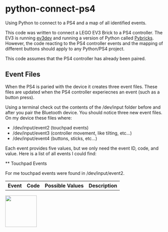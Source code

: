 # python-connect-ps4
Using Python to connect to a PS4 and a map of all identified events.

This code was written to connect a LEGO EV3 Brick to a PS4 controller. The EV3 is running [ev3dev](https://www.ev3dev.org/) and running a version of Python called [Pybricks](https://github.com/pybricks/pybricks-micropython). However, the code reacting to the PS4 controller events and the mapping of different buttons should apply to any Python/PS4 project.

This code assumes that the PS4 controller has already been paired. 

## Event Files
When the PS4 is paried with the device it creates three event files. These files are updated when the PS4 controller experiecnes an event (such as a button press). 

Using a terminal check out the contents of the /dev/input folder before and after you pair the Bluetooth device. You should notice three new event files. On my device these files where:

* /dev/input/event2 (touchpad events)
* /dev/input/event3 (controller movement, like tilting, etc...)
* /dev/input/event4 (buttons, sticks, etc...)

Each event provides five values, but we only need the event ID, code, and value. Here is a list of all events I could find:

** Touchpad Events

For me touchpad events were found in /dev/input/event2.

<table>
<tr><th>Event</th><th>Code</th><th>Possible Values</th><th>Description</th></tr>
</table>

<a href="https://codeadam.ca">
<img src="https://codeadam.ca/images/code-block.png" width="100">
</a>